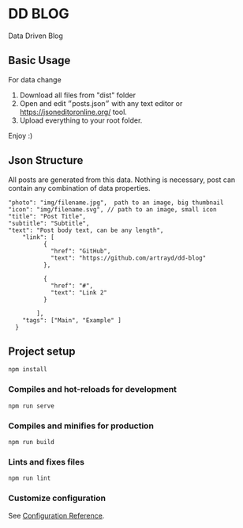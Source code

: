 # DD BLOG
Data Driven Blog

## Basic Usage
For data change

1. Download all files from "dist" folder
2. Open and edit ״posts.json״ with any text editor or https://jsoneditoronline.org/ tool.
3. Upload everything to your root folder.

Enjoy :)


## Json Structure
All posts are generated from this data. Nothing is necessary, post can contain any combination of data properties.
```
"photo": "img/filename.jpg",  path to an image, big thumbnail
"icon": "img/filename.svg", // path to an image, small icon
"title": "Post Title", 
"subtitle": "Subtitle",
"text": "Post body text, can be any length",
    "link": [
          {
            "href": "GitHub",
            "text": "https://github.com/artrayd/dd-blog"
          },

          {
            "href": "#",
            "text": "Link 2"
          }
  
        ],
    "tags": ["Main", "Example" ]
  }
```

## Project setup
```
npm install
```

### Compiles and hot-reloads for development
```
npm run serve
```

### Compiles and minifies for production
```
npm run build
```

### Lints and fixes files
```
npm run lint
```

### Customize configuration
See [Configuration Reference](https://cli.vuejs.org/config/).
